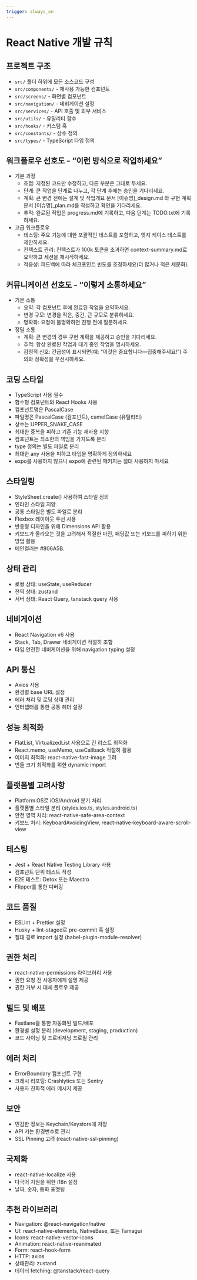 ```yaml
---
trigger: always_on
---
```


# React Native 개발 규칙

## 프로젝트 구조

- `src/` 폴더 하위에 모든 소스코드 구성
- `src/components/` - 재사용 가능한 컴포넌트
- `src/screens/` - 화면별 컴포넌트
- `src/navigation/` - 네비게이션 설정
- `src/services/` - API 호출 및 외부 서비스
- `src/utils/` - 유틸리티 함수
- `src/hooks/` - 커스텀 훅
- `src/constants/` - 상수 정의
- `src/types/` - TypeScript 타입 정의

## 워크플로우 선호도 - “이런 방식으로 작업하세요”

- 기본 과정
  - 초점: 지정된 코드만 수정하고, 다른 부분은 그대로 두세요.
  - 단계: 큰 작업을 단계로 나누고, 각 단계 후에는 승인을 기다리세요.
  - 계획: 큰 변경 전에는 설계 및 작업개요 문서 [이슈명]\_design.md 와 구현 계획 문서 [이슈명]\_plan.md를 작성하고 확인을 기다리세요.
  - 추적: 완료된 작업은 progress.md에 기록하고, 다음 단계는 TODO.txt에 기록하세요.
- 고급 워크플로우
  - 테스팅: 주요 기능에 대한 포괄적인 테스트를 포함하고, 엣지 케이스 테스트를 제안하세요.
  - 컨텍스트 관리: 컨텍스트가 100k 토큰을 초과하면 context-summary.md로 요약하고 세션을 재시작하세요.
  - 적응성: 피드백에 따라 체크포인트 빈도를 조정하세요(더 많거나 적은 세분화).

## 커뮤니케이션 선호도 - “이렇게 소통하세요”

- 기본 소통
  - 요약: 각 컴포넌트 후에 완료된 작업을 요약하세요.
  - 변경 규모: 변경을 작은, 중간, 큰 규모로 분류하세요.
  - 명확화: 요청이 불명확하면 진행 전에 질문하세요.
- 정밀 소통
  - 계획: 큰 변경의 경우 구현 계획을 제공하고 승인을 기다리세요.
  - 추적: 항상 완료된 작업과 대기 중인 작업을 명시하세요.
  - 감정적 신호: 긴급성이 표시되면(예: “이것은 중요합니다—집중해주세요!”) 주의와 정확성을 우선시하세요.

## 코딩 스타일

- TypeScript 사용 필수
- 함수형 컴포넌트와 React Hooks 사용
- 컴포넌트명은 PascalCase
- 파일명은 PascalCase (컴포넌트), camelCase (유틸리티)
- 상수는 UPPER_SNAKE_CASE
- 최대한 중복을 피하고 기존 기능 재사용 지향
- 컴포넌트는 최소한의 책임을 가지도록 분리
- type 정의는 별도 파일로 분리
- 최대한 any 사용을 피하고 타입을 명확하게 정의하세요
- expo를 사용하지 않으니 expo에 관련된 패키지는 절대 사용하지 마세요

## 스타일링

- StyleSheet.create() 사용하여 스타일 정의
- 인라인 스타일 지양
- 공통 스타일은 별도 파일로 분리
- Flexbox 레이아웃 우선 사용
- 반응형 디자인을 위해 Dimensions API 활용
- 키보드가 올라오는 것을 고려해서 적절한 마진, 패딩값 또는 키보드를 피하기 위한 방법 활용
- 메인컬러는 #806A5B.

## 상태 관리

- 로컬 상태: useState, useReducer
- 전역 상태: zustand
- 서버 상태: React Query, tanstack query 사용

## 네비게이션

- React Navigation v6 사용
- Stack, Tab, Drawer 네비게이션 적절히 조합
- 타입 안전한 네비게이션을 위해 navigation typing 설정

## API 통신

- Axios 사용
- 환경별 base URL 설정
- 에러 처리 및 로딩 상태 관리
- 인터셉터를 통한 공통 헤더 설정

## 성능 최적화

- FlatList, VirtualizedList 사용으로 긴 리스트 최적화
- React.memo, useMemo, useCallback 적절히 활용
- 이미지 최적화: react-native-fast-image 고려
- 번들 크기 최적화를 위한 dynamic import

## 플랫폼별 고려사항

- Platform.OS로 iOS/Android 분기 처리
- 플랫폼별 스타일 분리 (styles.ios.ts, styles.android.ts)
- 안전 영역 처리: react-native-safe-area-context
- 키보드 처리: KeyboardAvoidingView, react-native-keyboard-aware-scroll-view

## 테스팅

- Jest + React Native Testing Library 사용
- 컴포넌트 단위 테스트 작성
- E2E 테스트: Detox 또는 Maestro
- Flipper를 통한 디버깅

## 코드 품질

- ESLint + Prettier 설정
- Husky + lint-staged로 pre-commit 훅 설정
- 절대 경로 import 설정 (babel-plugin-module-resolver)

## 권한 처리

- react-native-permissions 라이브러리 사용
- 권한 요청 전 사용자에게 설명 제공
- 권한 거부 시 대체 플로우 제공

## 빌드 및 배포

- Fastlane을 통한 자동화된 빌드/배포
- 환경별 설정 분리 (development, staging, production)
- 코드 사이닝 및 프로비저닝 프로필 관리

## 에러 처리

- ErrorBoundary 컴포넌트 구현
- 크래시 리포팅: Crashlytics 또는 Sentry
- 사용자 친화적 에러 메시지 제공

## 보안

- 민감한 정보는 Keychain/Keystore에 저장
- API 키는 환경변수로 관리
- SSL Pinning 고려 (react-native-ssl-pinning)

## 국제화

- react-native-localize 사용
- 다국어 지원을 위한 i18n 설정
- 날짜, 숫자, 통화 포맷팅

## 추천 라이브러리

- Navigation: @react-navigation/native
- UI: react-native-elements, NativeBase, 또는 Tamagui
- Icons: react-native-vector-icons
- Animation: react-native-reanimated
- Form: react-hook-form
- HTTP: axios
- 상태관리: zustand
- 데이터 fetching: @tanstack/react-query
